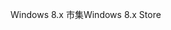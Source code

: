 <span data-ttu-id="75829-101">Windows 8.x 市集</span><span class="sxs-lookup"><span data-stu-id="75829-101">Windows 8.x Store</span></span>